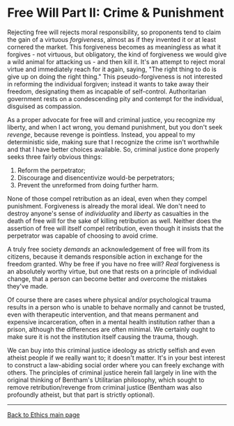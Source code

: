 # Free Will Part II: Crime & Punishment

Rejecting free will rejects moral responsibility, so proponents tend to claim the gain of a virtuous *forgiveness*, almost as if they invented it or at least cornered the market. This forgiveness becomes as meaningless as what it forgives - not virtuous, but obligatory, the kind of forgiveness we would give a wild animal for attacking us - and then kill it. It's an attempt to reject moral virtue and immediately reach for it again, saying, "The right thing to do is give up on doing the right thing." This pseudo-forgiveness is not interested in reforming the individual forgiven; instead it wants to take away their freedom, designating them as incapable of self-control. Authoritarian government rests on a condescending pity and contempt for the individual, disguised as compassion.

As a proper advocate for free will and criminal justice, you recognize my liberty, and when I act wrong, you demand punishment, but you don't seek *revenge*, because revenge is pointless. Instead, you appeal to my deterministic side, making sure that I recognize the crime isn't worthwhile and that I have better choices available. So, criminal justice done properly seeks three fairly obvious things:

1) Reform the perpetrator;
2) Discourage and disencentivize would-be perpetrators;
3) Prevent the unreformed from doing further harm.

None of those compel retribution as an ideal, even when they compel punishment. Forgiveness is already the moral ideal. We don't need to destroy anyone's sense of *individuality* and *liberty* as casualties in the death of free will for the sake of killing retribution as well. Neither does the assertion of free will itself compel retribution, even though it insists that the perpetrator was capable of choosing to avoid crime.

A truly free society *demands* an acknowledgement of free will from its citizens, because it demands responsible action in exchange for the freedom granted. Why be free if you have no free will? *Real* forgiveness is an absolutely worthy virtue, but one that rests on a principle of individual change, that a person can become better and overcome the mistakes they've made.

Of course there are cases where physical and/or psychological trauma results in a person who is unable to behave normally and cannot be trusted, even with therapeutic intervention, and that means permanent and expensive incarceration, often in a mental health institution rather than a prison, although the differences are often minimal. We certainly ought to make sure it is not the institution itself causing the trauma, though.

We can buy into this criminal justice ideology as strictly selfish and even atheist people if we really want to; it doesn't matter. It's in your best interest to construct a law-abiding social order where you can freely exchange with others. The principles of criminal justice herein fall largely in line with the original thinking of Bentham's Utilitarian philosophy, which sought to remove retribution/revenge from criminal justice (Bentham was also profoundly atheist, but that part is strictly optional).

----

[Back to Ethics main page](./README.md)
